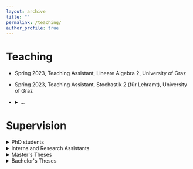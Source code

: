 ```yaml
---
layout: archive
title: ""
permalink: /teaching/
author_profile: true
---
```


<h1>Teaching</h1>

* Spring 2023, Teaching Assistant, Lineare Algebra 2, University of Graz
* Spring 2023, Teaching Assistant, Stochastik 2 (für Lehramt), University of Graz
* <details><summary>...</summary>
  <ul>
  <li> Spring 2020, Teaching Assistant, Numerische Mathematik (EI), Technical University of Munich, online </li>
  <li> Fall 2019, Teaching Assistant, Nonlinear Optimization: Advanced, Technical University of Munich </li>
  <li> Spring 2019, Teaching Assistant, Modern Methods in Nonlinear Optimization (Optimization in Banach Spaces), Technical University of Munich </li>
  <li> Spring 2019, Teaching Assistant, Hauptseminar: Methoden und Anwendungen der Nichtlinearen Optimierung, Technical University of Munich </li>
  <li> Fall 2018, Teaching Assistant, Einführung in Softwaretools zur nichtlinearen Optimierung, Technical University of Munich </li>
  <li> Spring 2018, Lecturer, Ferienkurs Analysis 2, Technical University of Munich </li>
  <li> Fall 2017, Teaching Assistant, Nichtlineare Optimierung: Grundlagen, Technical University of Munich </li>
  <li> Fall 2016, Teaching Assistant, Einführung in Softwaretools zur nichtlinearen Optimierung, Technical University of Munich </li>
  <li> Spring 2016, Teaching Assistant, Hauptseminar: Methoden und Anwendungen der Nichtlinearen Optimierung, Technical University of Munich </li>
  </ul>

  </details>


<h1>Supervision</h1>

<details><summary>PhD students</summary>
<ul>
<li> since 2022, co-supervision of Ottar Hellan; together with Miroslav Kuchta, Kent-Andre Mardal </li>
</ul>
</details>

<details><summary>Interns and Research Assistants</summary>
<ul>
<li> Spring 2022, Hanne Rokstad, Simula Summer Intern (6 weeks), <i>Image Registration</i> </li>
<li> Spring 2020, Franziska Neumann, Student Research Assistant (2 month), <i>Shape and Topology Optimization</i> </li>
</ul>
</details>

<details><summary>Master's Theses</summary>
<ul>
<li> Spring 2022, together with Henrik Finsberg and Nickolas Forsch; Bendik Steinsvåg Dalen, <i>Characterization of Cardiac Cellular Dynamics Using Physics-Informed Neural Networks</i> </li>
<li> Spring 2021, together with Michael Ulbrich; Leon Beack, <i>Topology Optimization of the Robust Compliance using the Topological Derivative*</i></li>
<li> Spring 2020, together with Michael Ulbrich; Franziska Neumann, <i>Phase Field Approaches for Shape and Topology Optimization</i> </li>
<li> Spring 2018, together with Michael Ulbrich; Lara Senger, <i>Theoretical and Numerical Analysis of a Shape Opitmization Problem for Fluid Mechanics Using a Phase Field Approach</i> </li>
<li> Spring 2017, together with Michael Ulbrich; Dominik Otto, <i>Penalty Schemes and Nonlinear Multigrid Algorithms for the Optimal Control of Elliptic Variational Inequalities</i> </li>
</ul>
</details>

<details><summary>Bachelor's Theses</summary>
<ul> 
<li> Spring 2016, together with Michael Ulbrich; Johannes Hog, <i>Stochastische Methoden zur Lösung großer Optimierungsprobleme im Maschinellen Lernen</i> </li>
<li> Fall 2019, together with Michael Ulbrich; Simon Fuchsgruber, <i>Gauss-Seidel und Jacobi-Proximal ADMM für separable konvexe Probleme</i> </li>
</ul>
</details>

